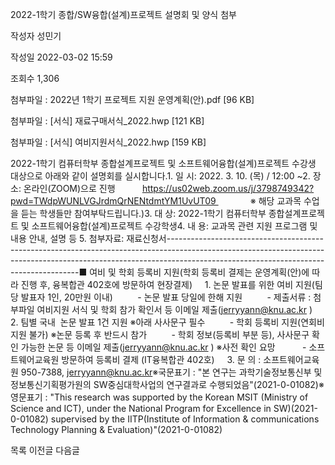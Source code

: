 2022-1학기 종합/SW융합(설계)프로젝트 설명회 및 양식 첨부



작성자
성민기


작성일
2022-03-02 15:59


조회수
1,306


첨부파일 : 2022년 1학기 프로젝트 지원 운영계획(안).pdf [96 KB]  

첨부파일 : [서식] 재료구매서식\_2022.hwp [121 KB]  

첨부파일 : [서식] 여비지원서식\_2022.hwp [159 KB]


﻿﻿﻿﻿﻿﻿﻿﻿﻿﻿﻿﻿﻿﻿﻿﻿﻿﻿﻿﻿﻿﻿﻿﻿﻿﻿﻿﻿﻿﻿﻿2022-1학기 컴퓨터학부 종합설계프로젝트 및 소프트웨어융합(설계)프로젝트 수강생 대상으로 아래와 같이 설명회를 실시합니다.﻿1. 일 시: 2022. 3. 10. (목) / 12:00 ~2. 장 소: 온라인(ZOOM)으로 진행           https://us02web.zoom.us/j/3798749342?pwd=TWdpWUNLVGJrdmQrNENtdmtYM1UvUT09              ※ 해당 교과목 수업을 듣는 학생들만 참여부탁드립니다.)3. 대 상: 2022-1학기 컴퓨터학부 종합설계프로젝트 및 소프트웨어융합(설계)프로젝트 수강학생4. 내 용: 교과목 관련 지원 프로그램 및 내용 안내, 설명 등 5. 첨부자료: 재료신청서--------------------------------------------------------------------------------------------------------------------------------------------------------------------------------------------------------------------■ 여비 및 학회 등록비 지원(학회 등록비 결제는 운영계획(안)에 따라 진행 후, 융복합관 402호에 방문하여 현장결제)     1. 논문 발표를 위한 여비 지원(팀당 발표자 1인, 20만원 이내)          - 논문 발표 당일에 한해 지원          - 제출서류 : 첨부파일 여비지원 서식 및 학회 참가 확인서 등 이메일 제출(jerryyann@knu.ac.kr )     2. 팀별 국내  논문 발표 1건 지원 ※아래 사사문구 필수          - 학회 등록비 지원(연회비 지원 불가) ※논문 등록 후 반드시 참가          - 학회 정보(등록비 부분 등), 사사문구 확인 가능한 논문 등 이메일 제출(jerryyann@knu.ac.kr ) ※사전 확인 요망           - 소프트웨어교육원 방문하여 등록비 결제 (IT융복합관 402호)     3. 문 의 : 소프트웨어교육원 950-7388, jerryyann@knu.ac.kr※국문표기 : "본 연구는 과학기술정보통신부 및 정보통신기획평가원의 SW중심대학사업의 연구결과로 수행되었음"(2021-0-01082)※영문표기 : "This research was supported by the Korean MSIT (Ministry of Science and ICT), under the National Program for Excellence in SW)(2021-0-01082) supervised by the IITP(Institute of Information & communications Technology Planning & Evaluation)"(2021-0-01082)





목록
이전글
다음글




